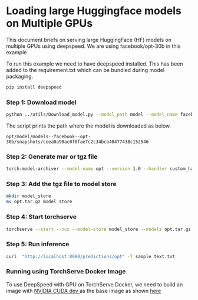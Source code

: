 # Loading large Huggingface models on Multiple GPUs

This document briefs on serving large HuggingFace (HF) models on multiple GPUs using deepspeed. We are using facebook/opt-30b in this example

To run this example we need to have deepspeed installed. This has been added to the requirement.txt which can be bundled during model packaging.


```bash
pip install deepspeed

```

### Step 1: Download model

```bash
python ../utils/Download_model.py --model_path model --model_name facebook/opt-30b --revision main
```

The script prints the path where the model is downloaded as below.

`opt/model/models--facebook--opt-30b/snapshots/ceea0a90ac0f6fae7c2c34bcb40477438c152546`

### Step 2: Generate mar or tgz file

```bash
torch-model-archiver --model-name opt --version 1.0 --handler custom_handler.py --extra-files ds-config.json -r requirements.txt --config-file opt/model-config.yaml --archive-format tgz
```

### Step 3: Add the tgz file to model store

```bash
mkdir model_store
mv opt.tar.gz model_store
```

### Step 4: Start torchserve

```bash
torchserve --start --ncs --model-store model_store --models opt.tar.gz
```

### Step 5: Run inference

```bash
curl  "http://localhost:8080/predictions/opt" -T sample_text.txt
```

### Running using TorchServe Docker Image

To use DeepSpeed with GPU on TorchServe Docker, we need to build an image with [NVIDIA CUDA dev ](https://github.com/NVIDIA/nvidia-docker/wiki/CUDA) as the base image as shown [here](https://github.com/pytorch/serve/blob/master/docker/README.md#create-torchserve-docker-image)